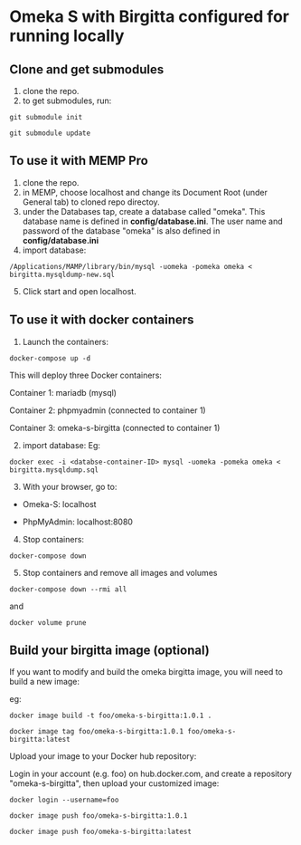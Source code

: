 # Omeka S with Birgitta configured for running locally

## Clone and get submodules 
1. clone the repo.
2. to get submodules, run: 
```
git submodule init
```
```
git submodule update
```

## To use it with MEMP Pro
1. clone the repo.
2. in MEMP, choose localhost and change its Document Root (under General tab) to cloned repo directoy.
3. under the Databases tap, create a database called "omeka". This database name is defined in **config/database.ini**. The user name and password of the database "omeka" is also defined in **config/database.ini**
4. import database:
```
/Applications/MAMP/library/bin/mysql -uomeka -pomeka omeka < birgitta.mysqldump-new.sql
```
5. Click start and open localhost.

## To use it with docker containers
1. Launch the containers:
```
docker-compose up -d
```

This will deploy three Docker containers:

Container 1: mariadb (mysql)

Container 2: phpmyadmin (connected to container 1)

Container 3: omeka-s-birgitta (connected to container 1)

2. import database:
Eg:

```
docker exec -i <databse-container-ID> mysql -uomeka -pomeka omeka < birgitta.mysqldump.sql
```

3. With your browser, go to:

  * Omeka-S: localhost

  * PhpMyAdmin: localhost:8080

4. Stop containers:
```
docker-compose down
```

5. Stop containers and remove all images and volumes 
```
docker-compose down --rmi all
```
and 
```
docker volume prune
```

## Build your birgitta image (optional)
If you want to modify and build the omeka birgitta image, you will need to build a new image:

eg:
```
docker image build -t foo/omeka-s-birgitta:1.0.1 .
```
```
docker image tag foo/omeka-s-birgitta:1.0.1 foo/omeka-s-birgitta:latest
```

Upload your image to your Docker hub repository:

Login in your account (e.g. foo) on hub.docker.com, and create a repository "omeka-s-birgitta", then upload your customized image:

```
docker login --username=foo
```
```
docker image push foo/omeka-s-birgitta:1.0.1
```
```
docker image push foo/omeka-s-birgitta:latest
```



